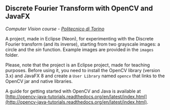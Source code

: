 ## Discrete Fourier Transform with OpenCV and JavaFX

*Computer Vision course - [Politecnico di Torino](http://www.polito.it)*

A project, made in Eclipse (Neon), for experimenting with the Discrete Fourier transform (and its inverse), starting from two grayscale images: a circle and the *sin* function. Example images are provided in the `images` folder.

Please, note that the project is an Eclipse project, made for teaching purposes. Before using it, you need to install the OpenCV library (version 3.x) and JavaFX 8 and create a `User Library` named `opencv` that links to the OpenCV jar and native libraries.

A guide for getting started with OpenCV and Java is available at [http://opencv-java-tutorials.readthedocs.org/en/latest/index.html](http://opencv-java-tutorials.readthedocs.org/en/latest/index.html).
